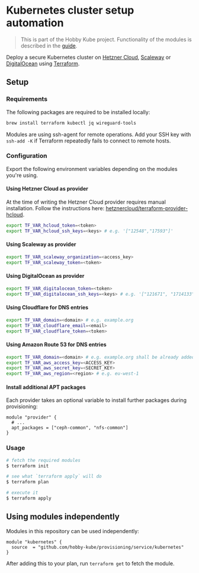 # Kubernetes cluster setup automation

> This is part of the Hobby Kube project. Functionality of the modules is described in the [guide](https://github.com/hobby-kube/guide).

Deploy a secure Kubernetes cluster on [Hetzner Cloud](https://www.hetzner.com/cloud), [Scaleway](https://www.scaleway.com/) or [DigitalOcean](https://www.digitalocean.com/) using [Terraform](https://www.terraform.io/).

## Setup

### Requirements

The following packages are required to be installed locally:

```sh
brew install terraform kubectl jq wireguard-tools
```

Modules are using ssh-agent for remote operations. Add your SSH key with `ssh-add -K` if Terraform repeatedly fails to connect to remote hosts.

### Configuration

Export the following environment variables depending on the modules you're using.

#### Using Hetzner Cloud as provider

At the time of writing the Hetzner Cloud provider requires manual installation.
Follow the instructions here: [hetznercloud/terraform-provider-hcloud](https://github.com/hetznercloud/terraform-provider-hcloud/blob/master/README.md#installing-the-provider).

```sh
export TF_VAR_hcloud_token=<token>
export TF_VAR_hcloud_ssh_keys=<keys> # e.g. '["12548","17593"]'
```

#### Using Scaleway as provider

```sh
export TF_VAR_scaleway_organization=<access_key>
export TF_VAR_scaleway_token=<token>
```

#### Using DigitalOcean as provider

```sh
export TF_VAR_digitalocean_token=<token>
export TF_VAR_digitalocean_ssh_keys=<keys> # e.g. '["121671", "1714133"]'
```

#### Using Cloudflare for DNS entries

```sh
export TF_VAR_domain=<domain> # e.g. example.org
export TF_VAR_cloudflare_email=<email>
export TF_VAR_cloudflare_token=<token>
```

#### Using Amazon Route 53 for DNS entries

```sh
export TF_VAR_domain=<domain> # e.g. example.org shall be already added to hosted zones.
export TF_VAR_aws_access_key=<ACCESS_KEY>
export TF_VAR_aws_secret_key=<SECRET_KEY>
export TF_VAR_aws_region=<region> # e.g. eu-west-1
```

#### Install additional APT packages

Each provider takes an optional variable to install further packages during provisioning:

```
module "provider" {
  # ...
  apt_packages = ["ceph-common", "nfs-common"]
}
```

### Usage

```sh
# fetch the required modules
$ terraform init

# see what `terraform apply` will do
$ terraform plan

# execute it
$ terraform apply
```

## Using modules independently

Modules in this repository can be used independently:

```
module "kubernetes" {
  source  = "github.com/hobby-kube/provisioning/service/kubernetes"
}
```

After adding this to your plan, run `terraform get` to fetch the module.
